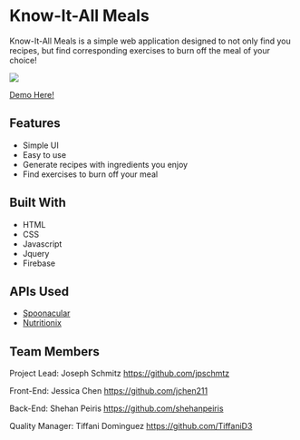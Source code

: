 Know-It-All Meals
==============
Know-It-All Meals is a simple web application designed to not only find you recipes, but find corresponding exercises to burn off the meal of your choice!

![](assets/images/app.gif)

[Demo Here!](https://jpschmtz.github.io/EssentialFoodGroup/)

Features
-----------
* Simple UI
* Easy to use
* Generate recipes with ingredients you enjoy
* Find exercises to burn off your meal

Built With
------------
* HTML
* CSS
* Javascript
* Jquery
* Firebase

APIs Used
---------
* [Spoonacular](https://spoonacular.com/food-api)
* [Nutritionix](https://www.nutritionix.com/business/api)

Team Members
------------------
Project Lead: Joseph Schmitz <https://github.com/jpschmtz>

Front-End: Jessica Chen <https://github.com/jchen211>

Back-End: Shehan Peiris <https://github.com/shehanpeiris>

Quality Manager: Tiffani Dominguez <https://github.com/TiffaniD3>

